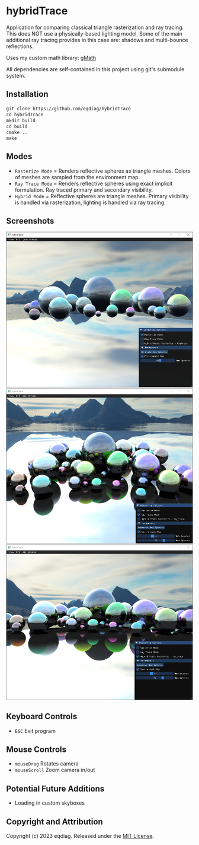 # hybridTrace

Application for comparing classical triangle rasterization and ray tracing.
This does NOT use a physically-based lighting model.
Some of the main additional ray tracing provides in this case are: shadows and multi-bounce reflections.

Uses my custom math library: [gMath](https://github.com/eqdiag/gMath)

All dependencies are self-contained in this project using git's submodule system.



## Installation

```
git clone https://github.com/eqdiag/hybridTrace
cd hybridTrace
mkdir build
cd build
cmake ..
make
```

## Modes
  *  `Rasterize Mode` = Renders reflective spheres as triangle meshes. Colors of meshes are sampled from the environment map.
  *  `Ray Trace Mode` = Renders reflective spheres using exact implicit formulation. Ray traced primary and secondary visibility.
  *  `Hybrid Mode` = Reflective spheres are triangle meshes. Primary visibility is handled via rasterization, lighting is handled via ray tracing.


## Screenshots

![alt text](screenshots/raster_mode.png "Rasterization Mode Example")
![alt text](screenshots/trace_mode.png "Ray Trace Mode Example")
![alt text](screenshots/hybrid_mode.png "Hybrid Mode Example")

## Keyboard Controls
  * `ESC` Exit program

## Mouse Controls
  * `mouseDrag` Rotates camera
  * `mouseScroll` Zoom camera in/out

## Potential Future Additions
  * Loading in custom skyboxes
                       
## Copyright and Attribution
Copyright (c) 2023 eqdiag. Released under the [MIT License](https://github.com/eqdiag/hybridTrace/blob/main/LICENSE.md).
